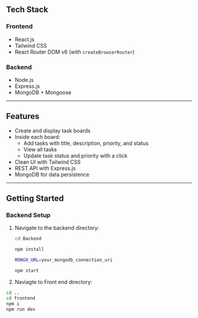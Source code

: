 

##  Tech Stack

### Frontend
- React.js
- Tailwind CSS
- React Router DOM v6 (with `createBrowserRouter`)

### Backend
- Node.js
- Express.js
- MongoDB + Mongoose

---

## Features

- Create and display task boards
- Inside each board:
  - Add tasks with title, description, priority, and status
  - View all tasks
  - Update task status and priority with a click
- Clean UI with Tailwind CSS
- REST API with Express.js
- MongoDB for data persistence

---

##  Getting Started

###  Backend Setup

1. Navigate to the backend directory:
   ```bash
   cd Backend

   npm install

   MONGO_URL=your_mongodb_connection_uri

   npm start

   ```


2. Naviagte to Front end directory:
```bash
cd ..
cd frontend 
npm i
npm run dev

```








